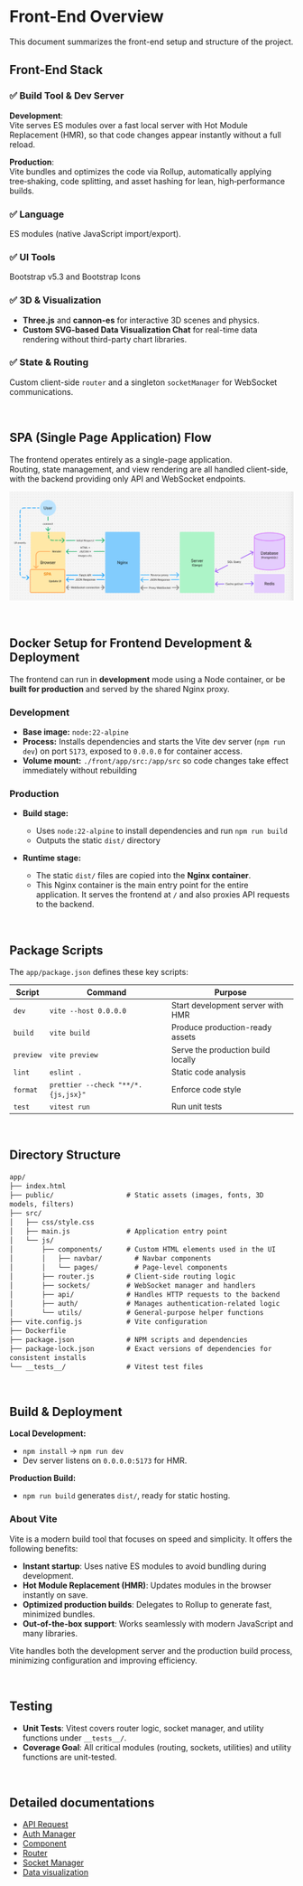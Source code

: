 # Front-End Overview

This document summarizes the front-end setup and structure of the project.

## Front-End Stack

### ✅ Build Tool & Dev Server

**Development**:   
Vite serves ES modules over a fast local server with Hot Module Replacement (HMR), so that code changes appear instantly without a full reload.  

**Production**:  
Vite bundles and optimizes the code via Rollup, automatically applying tree‑shaking, code splitting, and asset hashing for lean, high‑performance builds.

### ✅ Language

ES modules (native JavaScript import/export).

### ✅ UI Tools

Bootstrap v5.3 and Bootstrap Icons

### ✅ 3D & Visualization

- **Three.js** and **cannon-es** for interactive 3D scenes and physics.
- **Custom SVG-based Data Visualization Chat** for real-time data rendering without third-party chart libraries.

### ✅ State & Routing

Custom client-side `router` and a singleton `socketManager` for WebSocket communications.

</br>

## SPA (Single Page Application) Flow

The frontend operates entirely as a single-page application.  
Routing, state management, and view rendering are all handled client-side, with the backend providing only API and WebSocket endpoints.

![SPA Flow](/assets/doc-front/SPA-runtime-flow.png)

</br>

## Docker Setup for Frontend Development & Deployment

The frontend can run in **development** mode using a Node container, or be **built for production** and served by the shared Nginx proxy.

### Development

- **Base image:** `node:22-alpine`
- **Process:** Installs dependencies and starts the Vite dev server (`npm run dev`) on port `5173`, exposed to `0.0.0.0` for container access.
- **Volume mount:** `./front/app/src:/app/src` so code changes take effect immediately without rebuilding

### Production

- **Build stage:**  
  - Uses `node:22-alpine` to install dependencies and run `npm run build`  
  - Outputs the static `dist/` directory

- **Runtime stage:**  
  - The static `dist/` files are copied into the **Nginx container**.  
  - This Nginx container is the main entry point for the entire application. It serves the frontend at `/` and also proxies API requests to the backend.

</br>

## Package Scripts

The `app/package.json` defines these key scripts:

| Script        | Command                                    | Purpose                            |
| ------------- | ------------------------------------------ | ---------------------------------- |
| `dev`         | `vite --host 0.0.0.0`                      | Start development server with HMR  |
| `build`       | `vite build`                               | Produce production-ready assets    |
| `preview`     | `vite preview`                             | Serve the production build locally |
| `lint`        | `eslint .`                                 | Static code analysis               |
| `format`      | `prettier --check "**/*.{js,jsx}"`         | Enforce code style                 |
| `test`        | `vitest run`                               | Run unit tests                     |

</br>

## Directory Structure

```
app/
├── index.html   
├── public/                  # Static assets (images, fonts, 3D models, filters)
├── src/
│   ├── css/style.css
│   ├── main.js              # Application entry point
│   └── js/
│       ├── components/      # Custom HTML elements used in the UI
│       │   ├── navbar/        # Navbar components
│       │   └── pages/         # Page-level components
│       ├── router.js        # Client-side routing logic
│       ├── sockets/         # WebSocket manager and handlers
│       ├── api/             # Handles HTTP requests to the backend
│       ├── auth/            # Manages authentication-related logic
│       └── utils/           # General-purpose helper functions
├── vite.config.js           # Vite configuration
├── Dockerfile 
├── package.json             # NPM scripts and dependencies
├── package-lock.json        # Exact versions of dependencies for consistent installs
└── __tests__/               # Vitest test files
```

</br>

## Build & Deployment

**Local Development:**   
- `npm install` → `npm run dev`
- Dev server listens on `0.0.0.0:5173` for HMR.

**Production Build:**   
- `npm run build` generates `dist/`, ready for static hosting.

### About Vite

Vite is a modern build tool that focuses on speed and simplicity. It offers the following benefits:

- **Instant startup**: Uses native ES modules to avoid bundling during development.
- **Hot Module Replacement (HMR)**: Updates modules in the browser instantly on save.
- **Optimized production builds**: Delegates to Rollup to generate fast, minimized bundles.
- **Out-of-the-box support**: Works seamlessly with modern JavaScript and many libraries.

Vite handles both the development server and the production build process, minimizing configuration and improving efficiency.

</br>

## Testing

- **Unit Tests**: Vitest covers router logic, socket manager, and utility functions under `__tests__/`.
- **Coverage Goal**: All critical modules (routing, sockets, utilities) and utility functions are unit-tested.

</br>

## Detailed documentations

- [API Request](./API_REQUEST.md)
- [Auth Manager](./AUTH_MANAGER.md)
- [Component](./COMPONENT.md)
- [Router](./ROUTER.md)
- [Socket Manager](./SOCKET_MANAGER.md)
- [Data visualization](./DATA_VISUALIZATION.md)
